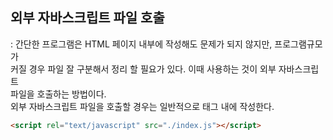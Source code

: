 ## 외부 자바스크립트 파일 호출

: 간단한 프로그램은 HTML 페이지 내부에 작성해도 문제가 되지 않지만, 프로그램규모가  
 커질 경우 파일 잘 구분해서 정리 할 필요가 있다. 이때 사용하는 것이 외부 자바스크립트  
 파일을 호출하는 방법이다.  
 외부 자바스크립트 파일을 호출할 경우는 일반적으로 <head>태그 내에 작성한다.

```html
<script rel="text/javascript" src="./index.js"></script>
```
